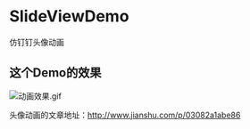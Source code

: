 # SlideViewDemo
仿钉钉头像动画

## 这个Demo的效果

![动画效果.gif](https://github.com/houlucky/SlideViDemo/blob/master/art/Video_2016-08-02_113610.wmv_1470109012.gif )   
  

头像动画的文章地址：http://www.jianshu.com/p/03082a1abe86
